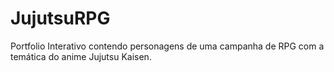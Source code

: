 # JujutsuRPG
Portfolio Interativo contendo personagens de uma campanha de RPG com a temática do anime Jujutsu Kaisen.

